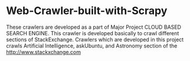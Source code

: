 # Web-Crawler-built-with-Scrapy

These crawlers are developed as a part of Major Project CLOUD BASED SEARCH ENGINE. This crawler is developed basically to crawl different sections of StackExchange. Crawlers which are developed in this project crawls Artificial Intelligence, askUbuntu, and Astronomy section of the http://www.stackxchange.com
